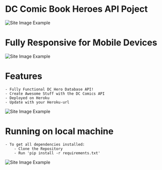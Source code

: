 # DC Comic Book Heroes API Poject

![Site Image Example](https://github.com/jcnghm/API_template_comics/blob/master/comic_book/static/images/example1.PNG)

# Fully Responsive for Mobile Devices

![Site Image Example](https://github.com/jcnghm/API_template_comics/blob/master/comic_book/static/images/example1.PNG)


# Features
    - Fully Functional DC Hero Database API!
    - Create Awesome Stuff with the DC Comics API
    - Deployed on Heroku
    - Update with your Heroku-url

![Site Image Example](https://github.com/jcnghm/API_template_comics/blob/master/comic_book/static/images/example3.PNG)

# Running on local machine
    - To get all dependencies installed:
        - Clone the Repository
        - Run 'pip install -r requirements.txt'

![Site Image Example](https://github.com/jcnghm/API_template_comics/blob/master/comic_book/static/images/example4.PNG)